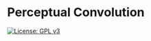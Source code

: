 # Perceptual Convolution

[![License: GPL v3](https://img.shields.io/badge/License-GPLv3-blue.svg)](https://www.gnu.org/licenses/gpl-3.0)
